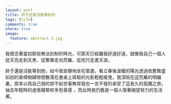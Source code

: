 ```yaml
---
layout: post
title: 终于还是没能等到你
tags: [life]
comments: true
share: true
image:
  feature: abstract-3.jpg
---
```

我懷念著當初那些無法刻制的時光，可那天已經離我好遠好遠，就像我自己一個人從天亮走到天黑、從繁華走向荒蕪、從咫尺走進天涯。

終于還是沒能等到她，如今我安靜地坐在窗邊，看立春後溫暖的陽光透過依舊繁盛如初的香樟樹罅隙間散落在書桌上斑駁的光影輕輕搖曳，我深陷在這荒蕪的明媚裏，原本以爲自己弱的禁不起世事無常竟也一言不發的承受了這長久的孤獨之旅，抽去年輕時的虛張聲勢和多愁善感 ，而此時我仍舊是一個人懷著絕望努力的生活著。
